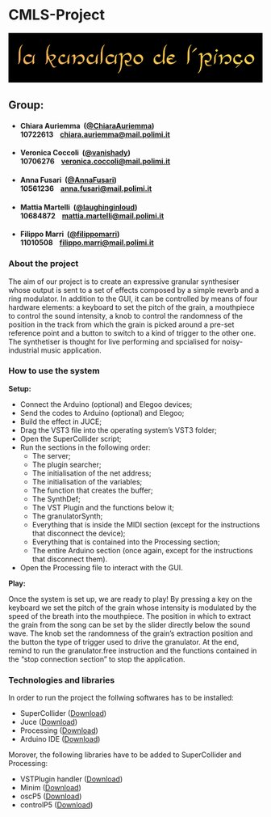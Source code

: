# CMLS-Project


<p align="center">
    <img src="Deliveries/Logo.png" alt="alt text">
</p>


## Group:

- ####  Chiara Auriemma &nbsp;([@ChiaraAuriemma](https://github.com/ChiaraAuriemma))<br> 10722613 &nbsp;&nbsp; chiara.auriemma@mail.polimi.it

- ####  Veronica Coccoli &nbsp;([@vanishady](https://github.com/vanishady))<br> 10706276 &nbsp;&nbsp; veronica.coccoli@mail.polimi.it

- ####  Anna Fusari &nbsp;([@AnnaFusari](https://github.com/AnnaFusari))<br> 10561236 &nbsp;&nbsp; anna.fusari@mail.polimi.it

- ####  Mattia Martelli &nbsp;([@laughinginloud](https://github.com/laughinginloud))<br> 10684872 &nbsp;&nbsp; mattia.martelli@mail.polimi.it

- ####  Filippo Marri &nbsp;([@filippomarri](https://github.com/filippomarri))<br> 11010508 &nbsp;&nbsp; filippo.marri@mail.polimi.it

### About the project
The aim of our project is to create an expressive granular synthesiser whose output is sent to a set of effects composed by a simple reverb and a ring modulator. In addition to the GUI, it can be controlled by means of four hardware elements: a keyboard to set the pitch of the grain, a mouthpiece to control the sound intensity, a knob to control the randomness of the position in the track from which the grain is picked around a pre-set reference point and a button to switch to a kind of trigger to the other one. The synthetiser is thought for live performing and spcialised for noisy-industrial music application. 


### How to use the system
**Setup:**
- Connect the Arduino (optional) and Elegoo devices;
- Send the codes to Arduino (optional) and Elegoo;
- Build the effect in JUCE;
- Drag the VST3 file into the operating system’s VST3 folder;
- Open the SuperCollider script;
- Run the sections in the following order:
  - The server;
  - The plugin searcher;
  - The initialisation of the net address;
  - The initialisation of the variables;
  - The function that creates the buffer;
  - The SynthDef;
  - The VST Plugin and the functions below it;
  - The granulatorSynth;
  - Everything that is inside the MIDI section (except for the instructions that disconnect the device);
  - Everything that is contained into the Processing section;
  - The entire Arduino section (once again, except for the instructions that disconnect them).
- Open the Processing file to interact with the GUI.

**Play:**

Once the system is set up, we are ready to play! By pressing a key on the keyboard we set the pitch of the grain whose intensity is modulated by the speed of the breath into the mouthpiece. The position in which to extract the grain from the song can be set by the slider directly below the sound wave. The knob set the randomness of the grain’s extraction position and the button the type of trigger used to drive the granulator.
At the end, remind to run the granulator.free instruction and the functions contained in the “stop connection section” to stop the application.


### Technologies and libraries
In order to run the project the follwing softwares has to be installed:
- SuperCollider ([Download](https://supercollider.github.io))
- Juce ([Download](https://juce.com))
- Processing ([Download](https://processing.org))
- Arduino IDE ([Download](https://www.arduino.cc/en/software))

Morover, the following libraries have to be added to SuperCollider and Processing:
- VSTPlugin handler ([Download](https://git.iem.at/pd/vstplugin/-/releases))
- Minim ([Download](https://github.com/ddf/Minim))
- oscP5 ([Download](https://sojamo.de/libraries/oscp5/))
- controlP5 ([Download](https://www.sojamo.de/libraries/controlP5/))